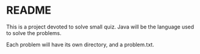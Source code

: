
# README

This is a project devoted to solve small quiz. Java will be the language used to solve the problems.



Each problem will have its own directory, and a problem.txt.
